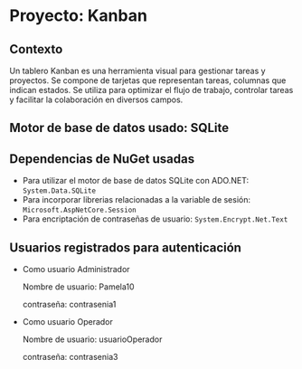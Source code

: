 # Proyecto: Kanban

## Contexto
Un tablero Kanban es una herramienta visual para gestionar tareas y proyectos. Se
compone de tarjetas que representan tareas, columnas que indican estados. Se utiliza para
optimizar el flujo de trabajo, controlar tareas y facilitar la colaboración en diversos campos.

## Motor de base de datos usado: SQLite

## Dependencias de NuGet usadas
- Para utilizar el motor de base de datos SQLite con ADO.NET: `System.Data.SQLite`
- Para incorporar librerias relacionadas a la variable de sesión: `Microsoft.AspNetCore.Session`
- Para encriptación de contraseñas de usuario: `System.Encrypt.Net.Text`

## Usuarios registrados para autenticación
- Como usuario Administrador

    Nombre de usuario: Pamela10

    contraseña: contrasenia1
    
- Como usuario Operador

    Nombre de usuario: usuarioOperador

    contraseña: contrasenia3
